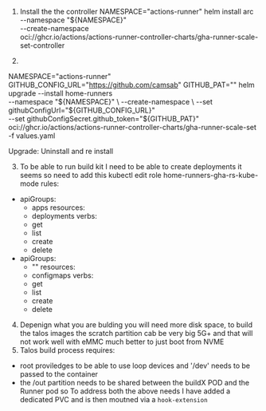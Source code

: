 1) Install the the controller
NAMESPACE="actions-runner"
helm install arc \
    --namespace "${NAMESPACE}" \
    --create-namespace \
    oci://ghcr.io/actions/actions-runner-controller-charts/gha-runner-scale-set-controller

2) 
NAMESPACE="actions-runner"
GITHUB_CONFIG_URL="https://github.com/camsab"
GITHUB_PAT="<YOUR KEY>"
helm upgrade --install home-runners \
    --namespace "${NAMESPACE}" \
    --create-namespace \
    --set githubConfigUrl="${GITHUB_CONFIG_URL}" \
    --set githubConfigSecret.github_token="${GITHUB_PAT}" \
    oci://ghcr.io/actions/actions-runner-controller-charts/gha-runner-scale-set \
    -f values.yaml

Upgrade: Uninstall and re install 


3) To be able to run build kit I need to be able to create deployments it seems so need to add this
 kubectl edit role home-runners-gha-rs-kube-mode
 rules:
- apiGroups:
  - apps
  resources:
  - deployments
  verbs:
  - get
  - list
  - create
  - delete
- apiGroups:
  - ""
  resources:
  - configmaps
  verbs:
  - get
  - list
  - create
  - delete

4) Depenign what you are bulding you will need more disk space, to build the talos images the scratch partition cab be very big 5G+ and that will not work well with eMMC much better to just boot from NVME
5) Talos build process requires:
  - root proviledges to be able to use loop devices and '/dev' needs to be passed to the container
  - the /out partition needs to be shared between the buildX POD and the Runner pod so 
  To address both the above needs I have added a dedicated PVC and is then moutned via a `hook-extension`
